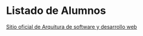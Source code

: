 # Listado de Alumnos
[Sitio oficial de Arquitura de software y desarrollo web](https://uv.trifenix.io)

